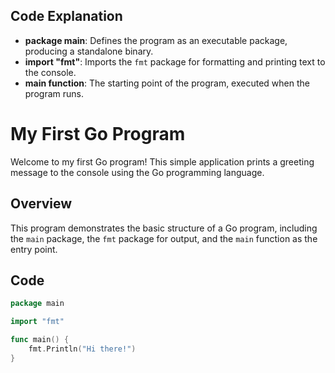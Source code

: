 ## Code Explanation

- **package main**: Defines the program as an executable package, producing a standalone binary.
- **import "fmt"**: Imports the `fmt` package for formatting and printing text to the console.
- **main function**: The starting point of the program, executed when the program runs.

# My First Go Program

Welcome to my first Go program! This simple application prints a greeting message to the console using the Go programming language.

## Overview

This program demonstrates the basic structure of a Go program, including the `main` package, the `fmt` package for output, and the `main` function as the entry point.

## Code

```go
package main

import "fmt"

func main() {
    fmt.Println("Hi there!")
}